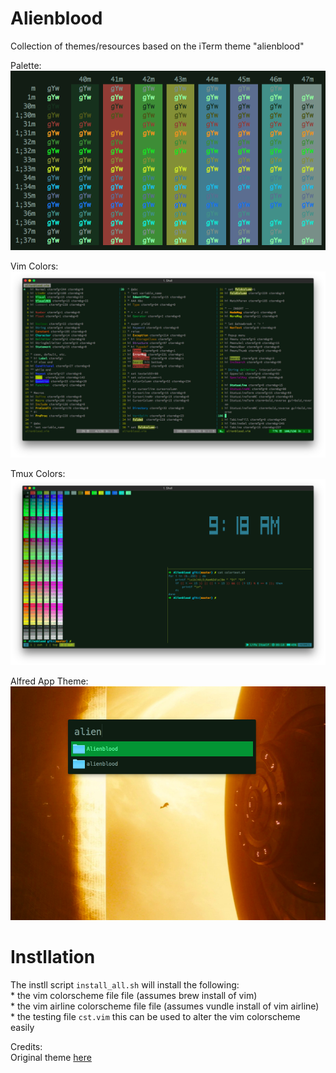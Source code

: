 # Alienblood
Collection of themes/resources based on the iTerm theme "alienblood"

Palette:  
![alt text](https://github.com/thetomcraig/Alienblood/blob/master/screenshots/alien_blood.png "Palette")  

Vim Colors:  
![alt text](https://github.com/thetomcraig/Alienblood/blob/master/screenshots/vim_colors.png "Vim")  

Tmux Colors:  
![alt text](https://github.com/thetomcraig/Alienblood/blob/master/screenshots/tmux.png "Alien Blood")  

Alfred App Theme:  
![alt text](https://github.com/thetomcraig/Alienblood/blob/master/screenshots/alfred.png "Alien Blood")  

Instllation
===  
The instll script `install_all.sh` will install the following:  
    * the vim colorscheme file file (assumes brew install of vim)  
    * the vim airline colorscheme file file (assumes vundle install of vim airline)  
    * the testing file `cst.vim` this can be used to alter the vim colorscheme easily  


Credits:  
Original theme [here](https://github.com/mbadolato/iTerm2-Color-Schemes#alienblood)
